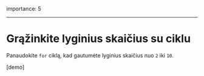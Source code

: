 importance: 5

---

# Grąžinkite lyginius skaičius su ciklu

Panaudokite `for` ciklą, kad gautumėte lyginius skaičius nuo `2` iki `10`.

[demo]

